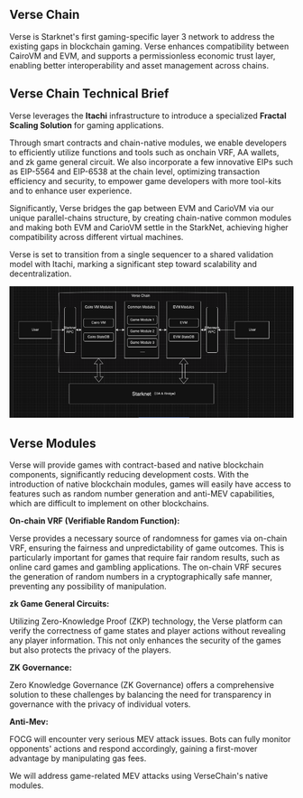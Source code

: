## Verse Chain

Verse is Starknet's first gaming-specific layer 3 network to address the existing gaps in blockchain gaming. Verse enhances compatibility between CairoVM and EVM, and supports a permissionless economic trust layer, enabling better interoperability and asset management across chains.

## Verse Chain Technical Brief

Verse leverages the **Itachi** infrastructure to introduce a specialized **Fractal Scaling Solution** for gaming applications.

Through smart contracts and chain-native modules, we enable developers to efficiently utilize functions and tools such as onchain VRF, AA wallets, and zk game general circuit. We also incorporate a few innovative EIPs such as EIP-5564 and EIP-6538 at the chain level, optimizing transaction efficiency and security, to empower game developers with more tool-kits and to enhance user experience.

Significantly, Verse bridges the gap between EVM and CarioVM via our unique parallel-chains structure, by creating chain-native common modules and making both EVM and CarioVM settle in the StarkNet, achieving higher compatibility across different virtual machines.

Verse is set to transition from a single sequencer to a shared validation model with Itachi, marking a significant step toward scalability and decentralization.

![image](docs/images/versechain_arch.jpg)  

## Verse Modules

Verse will provide games with contract-based and native blockchain components, significantly reducing development costs. With the introduction of native blockchain modules, games will easily have access to features such as random number generation and anti-MEV capabilities, which are difficult to implement on other blockchains.

**On-chain VRF (Verifiable Random Function):**

Verse provides a necessary source of randomness for games via on-chain VRF, ensuring the fairness and unpredictability of game outcomes. This is particularly important for games that require fair random results, such as online card games and gambling applications. The on-chain VRF secures the generation of random numbers in a cryptographically safe manner, preventing any possibility of manipulation.

**zk Game General Circuits:**

Utilizing Zero-Knowledge Proof (ZKP) technology, the Verse platform can verify the correctness of game states and player actions without revealing any player information. This not only enhances the security of the games but also protects the privacy of the players.

**ZK Governance:**

Zero Knowledge Governance (ZK Governance) offers a comprehensive solution to these challenges by balancing the need for transparency in governance with the privacy of individual voters.

**Anti-Mev:**

FOCG will encounter very serious MEV attack issues. Bots can fully monitor opponents' actions and respond accordingly, gaining a first-mover advantage by manipulating gas fees.

We will address game-related MEV attacks using VerseChain's native modules.
